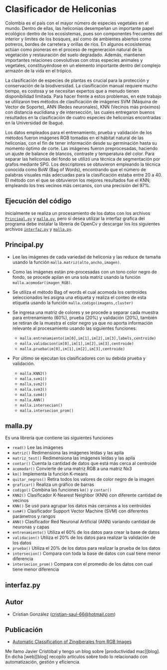 # Clasificador de Heliconias

Colombia es el país con el mayor número de especies vegetales en el mundo. Dentro de ellas, las heliconias desempeñan un importante papel ecológico dentro de los ecosistemas, pues son componentes frecuentes del interior y límites de los bosques, así como de ambientes abiertos como potreros, bordes de carretera y orillas de ríos. En algunos ecosistemas actúan como pioneras en el proceso de regeneración natural de la vegetación y restauración del suelo degradado. Además, mantienen importantes relaciones coevolutivas con otras especies animales y vegetales, constituyéndose en un elemento importante dentro del complejo armazón de la vida en el trópico.

La clasificación de especies de plantas es crucial para la protección y conservación de la biodiversidad. La clasificación manual requiere mucho tiempo, es costosa y se necesitan expertos que a menudo tienen disponibilidad limitada. Para hacer frente a estos problemas, en este trabajo se utilizaron tres métodos de clasificación de imágenes SVM (Máquina de Vector de Soporte), ANN (Redes neuronales), KNN (Vecinos más próximos) con distancia euclidiana y de intersección, las cuales entregaron buenos resultados en la clasificación de cuatro especies de heliconias encontradas en la Universidad de Ibagué. 

Los datos empleados para el entrenamiento, prueba y validación de los métodos fueron imágenes RGB tomadas en el hábitat natural de las heliconias, con el fin de tener información desde su germinación hasta su momento óptimo de corte. Las imágenes fueron preprocesadas, haciendo un ajuste de balance de blancos, contraste y temperatura del color. Para separar las heliconias del fondo se utilizó una técnica de segmentación por grafos mediante SPG. Los descriptores se obtuvieron empleando la técnica conocida como BoW (Bag of Words), encontrando que el número de palabras visuales más adecuadas para la clasificación estaba entre 20 a 40. El método con el que se obtuvieron los mejores resultados fue el KNN; empleando los tres vecinos más cercanos, con una precisión del 97%.

## Ejecución del código

Inicialmente se realiza un procesamiento de los datos con los archivos [`Principal.py`][Principal] y [`malla.py`][malla], pero si desea utilizar la interfaz grafica del programa debe instalar la libreria de OpenCv y descargar los los siguientes archivos [`interfaz.py`][interfaz] y [`malla.py`][malla].

## Principal.py

- Lee las imágenes de cada variedad de heliconia y las reduce de tamaña usando la función `malla.matriz(alto,ancho,imagen)`.
- Como las imágenes están pre-procesadas con un tono color negro de fondo, se procede apilan en una sola matriz usando la función `malla.acomodar(imagen_RGB)`.
- Se utiliza el método Bag of words el cual acomoda los centroides seleccionados les asigna una etiqueta y realiza el conteo de esta etiqueta usando la función `malla.codigo(imagens,cluster)`
- Se ingresa una matriz de colores y se procede a separar cada muestra para entrenamiento (60%), prueba (20%) y validación (20%), también se retiran de la muestra el color negro ya que no aporta información relevante al procesamiento usando las siguientes funciones:
  - `malla.entrenamiento(im[0],im[1],im[2],im[3],labels,centroide)`
  - `malla.validacion(im[0],im[1],im[2],im[3],centroide)` 
  - `malla.prueba(im[0],im[1],im[2],im[3],centroide)`

- Por último se ejecutan los clasificadores con su debida prueba y validación.
  - `malla.KNN2()`
  - `malla.svm1()`
  - `malla.svm2()`
  - `malla.svm3()`
  - `malla.svm4()`
  - `malla.ANN()`
  - `malla.intersecion()`
  - `malla.intersecion_prom()`

## malla.py

Es una librería que contiene las siguientes funciones

  - `read()` Lee las imágenes
  - `matriz()` Redimensiona las imágenes leídas y las apila
  - `matriz_test()` Redimensiona las imágenes leídas y las apila
  - `contar()` Cuenta la cantidad de datos que está más cerca al centroide
  - `acomodar()` Convierte de una matriz RGB a una matriz Nx3
  - `km()` Implementa la función K-means
  - `quitar_negros()` Retira todos los valores de color negro de la imagen
  - `graficar()` Realiza un gráfico de barras
  - `codigo()` Combina las funciones `km()` y `contar()`
  - `KNN2()` Clasificador K-Nearest Neighbor (KNN) con diferente cantidad de vecinos
  - `KNN()` Se usó para agrupar los datos más cercanos a los centroides
  - `svm#()` Clasificador Support Vector Machine (SVM) con diferentes parámetros y rangos
  - `ANN()` Clasificador Red Neuronal Artificial (ANN) variando cantidad de neuronas y capas
  - `entrenamiento()` Utiliza el 60% de los datos para crear la base de datos
  - `validacion()` Utiliza el 20% de los datos para realizar la validación de los datos
  - `prueba()` Utiliza el 20% de los datos para realizar la prueba de los datos
  - `intersecion()` Compara con toda la base de datos con cual tiene menor diferencia
  - `intersecion_prom()` Compara con el promedio de los datos con cual tiene menor diferencia

## interfaz.py

## Autor

- Cristian González (<cristian-saul-66@hotmail.com>)

## Publicación

- [Automatic Classification of Zingiberales from RGB Images](https://link.springer.com/chapter/10.1007/978-3-030-77004-4_19)


Me llamo Javier Cristóbal y tengo un blog sobre [productividad mac][blog].
En dicha [web][blog] recopilo artículos sobre todo lo relacionado con automatización, gestión y eficiencia.

[Principal]: https://github.com/cristiansgonzalez/Software-Clasificador-de-Heliconias/edit/master/README.md#principalpy
[malla]: https://github.com/cristiansgonzalez/Software-Clasificador-de-Heliconias/edit/master/README.md#mallapy
[interfaz]: https://github.com/cristiansgonzalez/Software-Clasificador-de-Heliconias/edit/master/README.md#interfazpy
